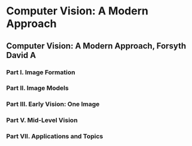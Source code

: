 # Computer Vision: A Modern Approach
## Computer Vision: A Modern Approach, Forsyth David A
### Part I. Image Formation
### Part II. Image Models
### Part III. Early Vision: One Image
### Part V. Mid-Level Vision
### Part VII. Applications and Topics
